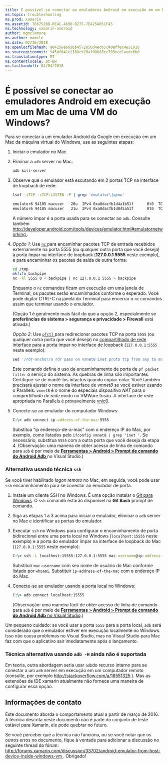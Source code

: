 ```yaml
---
title: É possível se conectar ao emuladores Android em execução em um Mac de uma VM do Windows?
ms.topic: troubleshooting
ms.prod: xamarin
ms.assetid: 7B6752BB-8E4C-4690-B275-7E425A051F45
ms.technology: xamarin-android
author: mgmclemore
ms.author: mamcle
ms.date: 02/16/2018
ms.openlocfilehash: a04258e6056b4572856d4ec05c40effec4e51910
ms.sourcegitcommit: 945df041e2180cb20af08b83cc703ecd1aedc6b0
ms.translationtype: MT
ms.contentlocale: pt-BR
ms.lasthandoff: 04/04/2018
---
```

# <a name="is-it-possible-to-connect-to-android-emulators-running-on-a-mac-from-a-windows-vm"></a>É possível se conectar ao emuladores Android em execução em um Mac de uma VM do Windows?

Para se conectar a um emulador Android da Google em execução em um Mac da máquina virtual do Windows, use as seguintes etapas:

1.  Iniciar o emulador no Mac.

2.  Eliminar a `adb` server no Mac:

    ```bash
    adb kill-server
    ```

3.  Observe que o emulador está escutando em 2 portas TCP na interface de loopback de rede:

    ```bash
    lsof -iTCP -sTCP:LISTEN -P | grep 'emulator\|qemu'

    emulator6 94105 macuser   20u  IPv4 0xa8dacfb1d4a1b51f      0t0  TCP localhost:5555 (LISTEN)
    emulator6 94105 macuser   21u  IPv4 0xa8dacfb1d845a51f      0t0  TCP localhost:5554 (LISTEN)
    ```

    A número ímpar é a porta usada para se conectar ao `adb`. Consulte também [ http://developer.android.com/tools/devices/emulator.html#emulatornetworking ](http://developer.android.com/tools/devices/emulator.html#emulatornetworking).

4.  _Opção 1_: Use [ `nc` ](https://developer.apple.com/library/mac/documentation/Darwin/Reference/ManPages/man1/nc.1.html) para encaminhar pacotes TCP de entrada recebidos externamente na porta 5555 (ou qualquer outra porta que você deseja) à porta ímpar na interface de loopback (**127.0.0.1 5555** neste exemplo), e para encaminhar os pacotes de saída de outra forma:

    ```bash
    cd /tmp
    mkfifo backpipe
    nc -kl 5555 0 < backpipe | nc 127.0.0.1 5555 > backpipe
    ```

    Enquanto o `nc` comandos ficam em execução em uma janela de Terminal, os pacotes serão encaminhados conforme o esperado. Você pode digitar CTRL-C na janela do Terminal para encerrar o `nc` comandos assim que terminar usando o emulador.

    (Opção 1 é geralmente mais fácil do que a opção 2, especialmente se **preferências do sistema > segurança e privacidade > Firewall** está ativada.) 

    _Opção 2_: Use [ `pfctl` ](https://developer.apple.com/library/mac/documentation/Darwin/Reference/ManPages/man8/pfctl.8.html) para redirecionar pacotes TCP na porta `5555` (ou qualquer outra porta que você deseja) no [compartilhado de rede](http://kb.parallels.com/en/4948) interface para a porta ímpar no interface de loopback (`127.0.0.1:5555` neste exemplo):

    ```bash
    sed '/rdr-anchor/a rdr pass on vmnet8 inet proto tcp from any to any port 5555 -> 127.0.0.1 port 5555' /etc/pf.conf | sudo pfctl -ef -
    ```

    Este comando define o uso de encaminhamento de porta de `pf packet filter` o serviço do sistema. As quebras de linha são importantes. Certifique-se de mantê-los intactos quando copiar-colar. Você também precisará ajustar o nome da interface de *vmnet8* se você estiver usando o Parallels. `vmnet8` é o nome do especiais *dispositivo NAT* para o *compartilhado de rede* modo no VMWare fusão. A interface de rede apropriada no Parallels é provavelmente [vnic0](http://download.parallels.com/doc/psbm/en/Parallels_Server_Bare_Metal_Users_Guide/29258.htm).

5.  Conecte-se ao emulador do computador Windows:

    ```cmd
    C:\> adb connect ip-address-of-the-mac:5555
    ```

    Substitua "ip endereço-de-a-mac" com o endereço IP do Mac, por exemplo, como listados pelo `ifconfig vmnet8 | grep 'inet '`. Se necessário, substitua `5555` com a outra porta que você deseja da etapa 4\. (Observação: uma maneira de obter acesso de linha de comando para `adb` é por meio de [ **Ferramentas > Android > Prompt de comando do Android Adb** ](~/cross-platform/troubleshooting/questions/version-logs.md#adb-logcat) no Visual Studio.)

### <a name="alternate-technique-using-ssh"></a>Alternativa usando técnica `ssh`

Se você tiver habilitado _logon remoto_ no Mac, em seguida, você pode usar `ssh` encaminhamento para se conectar ao emulador de porta.

1.  Instale um cliente SSH no Windows. É uma opção instalar o [Git para Windows](https://git-for-windows.github.io/). O `ssh` comando estarão disponível na **Git Bash** prompt de comando.

2.  Siga as etapas 1 a 3 acima para iniciar o emulador, eliminar o `adb` server no Mac e identificar as portas do emulador.

3.  Executar `ssh` no Windows para configurar o encaminhamento de porta bidirecional entre uma porta local no Windows (`localhost:15555` neste exemplo) e a porta do emulador ímpar na interface de loopback do Mac (`127.0.0.1:5555` neste exemplo):

    ```cmd 
    C:\> ssh -L localhost:15555:127.0.0.1:5555 mac-username@ip-address-of-the-mac
    ```

    Substituir `mac-username` com seu nome de usuário do Mac conforme listado por `whoami`. Substituir `ip-address-of-the-mac` com o endereço IP do Mac.

4.  Conecte-se ao emulador usando a porta local no Windows:

    ```cmd
    C:\> adb connect localhost:15555
    ```

    (Observação: uma maneira fácil de obter acesso de linha de comando para `adb` é por meio de [ **Ferramentas > Android > Prompt de comando do Android Adb** no Visual Studio](~/cross-platform/troubleshooting/questions/version-logs.md#adb-logcat).)

Um pequeno cuidado: se você usar a porta `5555` para a porta local, `adb` será considerado que o emulador estiver em execução localmente no Windows. Isso não causa problemas no Visual Studio, mas no Visual Studio para Mac faz com que o aplicativo sair imediatamente após o lançamento.

### <a name="alternate-technique-using-adb--h-is-not-yet-supported"></a>Técnica alternativa usando `adb -H` ainda não é suportada

Em teoria, outra abordagem seria usar `adb`do recurso interno para se conectar a um `adb` server em execução em um computador remoto (consulte, por exemplo [ http://stackoverflow.com/a/18551325 ](http://stackoverflow.com/a/18551325)).
Mas as extensões de IDE xamarin atualmente não fornece uma maneira de configurar essa opção.

## <a name="contact-information"></a>Informações de contato

Este documento aborda o comportamento atual a partir de março de 2016. A técnica descrita neste documento não é parte do conjunto de teste estável para Xamarin, ele pode quebrar no futuro.

Se você perceber que a técnica não funciona, ou se você notar que os outros erros no documento, fique à vontade para adicionar a discussão no seguinte thread do fórum: [ http://forums.xamarin.com/discussion/33702/android-emulator-from-host-device-inside-windows-vm ](http://forums.xamarin.com/discussion/33702/android-emulator-from-host-device-inside-windows-vm).
Obrigado!

